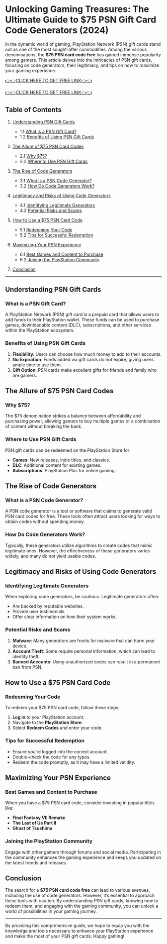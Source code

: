 # Unlocking Gaming Treasures: The Ultimate Guide to $75 PSN Gift Card Code Generators (2024)

In the dynamic world of gaming, PlayStation Network (PSN) gift cards stand out as one of the most sought-after commodities. Among the various denominations, the **$75 PSN card code free** has gained immense popularity among gamers. This article delves into the intricacies of PSN gift cards, focusing on code generators, their legitimacy, and tips on how to maximize your gaming experience.

[👉👉CLICK HERE TO GET FREE LINK👈👈](https://todaylink.site/freegiftcard/)

[👉👉CLICK HERE TO GET FREE LINK👈👈](https://todaylink.site/freegiftcard/)

## Table of Contents

1. [Understanding PSN Gift Cards](#understanding-psn-gift-cards)
   - 1.1 [What is a PSN Gift Card?](#what-is-a-psn-gift-card)
   - 1.2 [Benefits of Using PSN Gift Cards](#benefits-of-using-psn-gift-cards)
  
2. [The Allure of $75 PSN Card Codes](#the-allure-of-75-psn-card-codes)
   - 2.1 [Why $75?](#why-75)
   - 2.2 [Where to Use PSN Gift Cards](#where-to-use-psn-gift-cards)

3. [The Rise of Code Generators](#the-rise-of-code-generators)
   - 3.1 [What is a PSN Code Generator?](#what-is-a-psn-code-generator)
   - 3.2 [How Do Code Generators Work?](#how-do-code-generators-work)

4. [Legitimacy and Risks of Using Code Generators](#legitimacy-and-risks-of-using-code-generators)
   - 4.1 [Identifying Legitimate Generators](#identifying-legitimate-generators)
   - 4.2 [Potential Risks and Scams](#potential-risks-and-scams)

5. [How to Use a $75 PSN Card Code](#how-to-use-a-75-psn-card-code)
   - 5.1 [Redeeming Your Code](#redeeming-your-code)
   - 5.2 [Tips for Successful Redemption](#tips-for-successful-redemption)

6. [Maximizing Your PSN Experience](#maximizing-your-psn-experience)
   - 6.1 [Best Games and Content to Purchase](#best-games-and-content-to-purchase)
   - 6.2 [Joining the PlayStation Community](#joining-the-playstation-community)

7. [Conclusion](#conclusion)

---

## Understanding PSN Gift Cards

### What is a PSN Gift Card?

A PlayStation Network (PSN) gift card is a prepaid card that allows users to add funds to their PlayStation wallet. These funds can be used to purchase games, downloadable content (DLC), subscriptions, and other services within the PlayStation ecosystem.

### Benefits of Using PSN Gift Cards

1. **Flexibility**: Users can choose how much money to add to their accounts.
2. **No Expiration**: Funds added via gift cards do not expire, giving users ample time to use them.
3. **Gift Option**: PSN cards make excellent gifts for friends and family who are gamers.

## The Allure of $75 PSN Card Codes

### Why $75?

The $75 denomination strikes a balance between affordability and purchasing power, allowing gamers to buy multiple games or a combination of content without breaking the bank. 

### Where to Use PSN Gift Cards

PSN gift cards can be redeemed on the PlayStation Store for:
- **Games**: New releases, indie titles, and classics.
- **DLC**: Additional content for existing games.
- **Subscriptions**: PlayStation Plus for online gaming.

## The Rise of Code Generators

### What is a PSN Code Generator?

A PSN code generator is a tool or software that claims to generate valid PSN card codes for free. These tools often attract users looking for ways to obtain codes without spending money.

### How Do Code Generators Work?

Typically, these generators utilize algorithms to create codes that mimic legitimate ones. However, the effectiveness of these generators varies widely, and many do not yield usable codes.

## Legitimacy and Risks of Using Code Generators

### Identifying Legitimate Generators

When exploring code generators, be cautious. Legitimate generators often:
- Are backed by reputable websites.
- Provide user testimonials.
- Offer clear information on how their system works.

### Potential Risks and Scams

1. **Malware**: Many generators are fronts for malware that can harm your device.
2. **Account Theft**: Some require personal information, which can lead to identity theft.
3. **Banned Accounts**: Using unauthorized codes can result in a permanent ban from PSN.

## How to Use a $75 PSN Card Code

### Redeeming Your Code

To redeem your $75 PSN card code, follow these steps:

1. **Log in** to your PlayStation account.
2. Navigate to the **PlayStation Store**.
3. Select **Redeem Codes** and enter your code.

### Tips for Successful Redemption

- Ensure you’re logged into the correct account.
- Double-check the code for any typos.
- Redeem the code promptly, as it may have a limited validity.

## Maximizing Your PSN Experience

### Best Games and Content to Purchase

When you have a $75 PSN card code, consider investing in popular titles like:
- **Final Fantasy VII Remake**
- **The Last of Us Part II**
- **Ghost of Tsushima**

### Joining the PlayStation Community

Engage with other gamers through forums and social media. Participating in the community enhances the gaming experience and keeps you updated on the latest trends and releases.

## Conclusion

The search for a **$75 PSN card code free** can lead to various avenues, including the use of code generators. However, it’s essential to approach these tools with caution. By understanding PSN gift cards, knowing how to redeem them, and engaging with the gaming community, you can unlock a world of possibilities in your gaming journey.

---

By providing this comprehensive guide, we hope to equip you with the knowledge and tools necessary to enhance your PlayStation experience and make the most of your PSN gift cards. Happy gaming!
